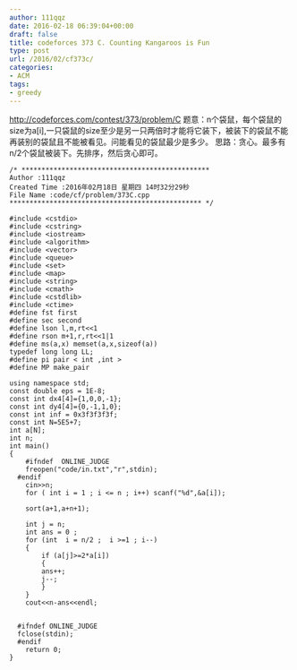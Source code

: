 ```yaml
---
author: 111qqz
date: 2016-02-18 06:39:04+00:00
draft: false
title: codeforces 373 C. Counting Kangaroos is Fun
type: post
url: /2016/02/cf373c/
categories:
- ACM
tags:
- greedy
---
```


http://codeforces.com/contest/373/problem/C
题意：n个袋鼠，每个袋鼠的size为a[i],一只袋鼠的size至少是另一只两倍时才能将它装下，被装下的袋鼠不能再装别的袋鼠且不能被看见。问能看见的袋鼠最少是多少。
思路：贪心。最多有n/2个袋鼠被装下。先排序，然后贪心即可。
 

    
    /* ***********************************************
    Author :111qqz
    Created Time :2016年02月18日 星期四 14时32分29秒
    File Name :code/cf/problem/373C.cpp
    ************************************************ */
    
    #include <cstdio>
    #include <cstring>
    #include <iostream>
    #include <algorithm>
    #include <vector>
    #include <queue>
    #include <set>
    #include <map>
    #include <string>
    #include <cmath>
    #include <cstdlib>
    #include <ctime>
    #define fst first
    #define sec second
    #define lson l,m,rt<<1
    #define rson m+1,r,rt<<1|1
    #define ms(a,x) memset(a,x,sizeof(a))
    typedef long long LL;
    #define pi pair < int ,int >
    #define MP make_pair
    
    using namespace std;
    const double eps = 1E-8;
    const int dx4[4]={1,0,0,-1};
    const int dy4[4]={0,-1,1,0};
    const int inf = 0x3f3f3f3f;
    const int N=5E5+7;
    int a[N];
    int n;
    int main()
    {
    	#ifndef  ONLINE_JUDGE 
    	freopen("code/in.txt","r",stdin);
      #endif
    	cin>>n;
    	for ( int i = 1 ; i <= n ; i++) scanf("%d",&a[i]);
    
    	sort(a+1,a+n+1);
    	
    	int j = n;
    	int ans = 0 ;
    	for (int  i = n/2 ;  i >=1 ; i--)
    	{
    	    if (a[j]>=2*a[i])
    	    {
    		ans++;
    		j--;
    	    }
    	}
    	cout<<n-ans<<endl;
    
    
      #ifndef ONLINE_JUDGE  
      fclose(stdin);
      #endif
        return 0;
    }
    



